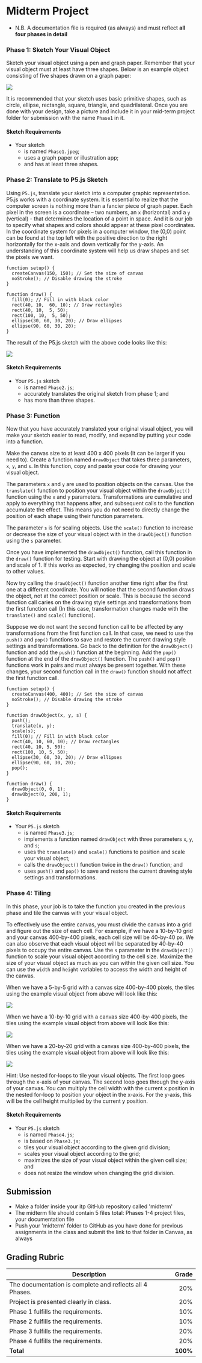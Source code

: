 # Midterm Project

- N.B. A documentation file is required (as always) and must reflect **all four phases in detail**

### Phase 1: Sketch Your Visual Object
Sketch your visual object using a pen and graph paper. Remember that your visual object must at least have three shapes. Below is an example object consisting of five shapes drawn on a graph paper:

![](./img/MusicalNote.png)

It is recommended that your sketch uses basic primitive shapes, such as circle, ellipse, rectangle, square, triangle, and quadrilateral. Once you are done with your design, take a picture and include it in your mid-term project folder for submission with the name `Phase1` in it.

#### Sketch Requirements
- Your sketch
	- is named `Phase1.jpeg`;
	- uses a graph paper or illustration app;
	- and has at least three shapes.

### Phase 2: Translate to P5.js Sketch
Using `P5.js`, translate your sketch into a computer graphic representation. P5.js works with a coordinate system. It is essential to realize that the computer screen is nothing more than a fancier piece of graph paper. Each pixel in the screen is a coordinate – two numbers, an `x` (horizontal) and a `y` (vertical) - that determines the location of a point in space. And it is our job to specify what shapes and colors should appear at these pixel coordinates. In the coordinate system for pixels in a computer window, the (0,0) point can be found at the top left with the positive direction to the right horizontally for the x-axis and down vertically for the y-axis. An understanding of this coordinate system will help us draw shapes and set the pixels we want.


```
function setup() {
  createCanvas(150, 150); // Set the size of canvas
  noStroke(); // Disable drawing the stroke
}

function draw() {
  fill(0); // Fill in with black color
  rect(40, 10,  60, 10); // Draw rectangles
  rect(40, 10,  5, 50);
  rect(100, 10,  5, 50);
  ellipse(30, 60, 30, 20); // Draw ellipses
  ellipse(90, 60, 30, 20);
}

```
The result of the P5.js sketch with the above code looks like this:

![](./img/MusicalNoteProcessing.png)

#### Sketch Requirements
- Your `P5.js` sketch
	- is named `Phase2.js`;
	- accurately translates the original sketch from phase 1; and
	- has more than three shapes.

### Phase 3: Function
Now that you have accurately translated your original visual object, you will make your sketch easier to read, modify, and expand by putting your code into a function. 

Make the canvas size to at least 400 x 400 pixels (It can be larger if you need to). Create a function named `drawObject` that takes three parameters, `x`, `y`, and `s`. In this function, copy and paste your code for drawing your visual object.

The parameters `x` and `y` are used to position objects on the canvas. Use the `translate()` function to position your visual object within the `drawObject()` function using the `x` and `y` parameters. Transformations are cumulative and apply to everything that happens after, and subsequent calls to the function accumulate the effect. This means you do not need to directly change the position of each shape using their function parameters.

The parameter `s` is for scaling objects. Use the `scale()` function to increase or decrease the size of your visual object with in the `drawObject()` function using the `s` parameter.

Once you have implemented the `drawObject()` function, call this function in the `draw()` function for testing. Start with drawing the object at (0,0) position and scale of 1. If this works as expected, try changing the position and scale to other values.

Now try calling the `drawObject()` function another time right after the first one at a different coordinate. You will notice that the second function draws the object, not at the correct position or scale. This is because the second function call caries on the drawing style settings and transformations from the first function call (In this case, transformation changes made with the `translate()` and `scale()` functions).

Suppose we do not want the second function call to be affected by any transformations from the first function call. In that case, we need to use the `push()` and `pop()` functions to save and restore the current drawing style settings and transformations. Go back to the definition for the `drawObject()` function and add the `push()` function at the beginning. Add the `pop()` function at the end of the `drawObject()` function. The `push()` and `pop()` functions work in pairs and must always be present together. With these changes, your second function call in the `draw()` function should not affect the first function call.

```
function setup() {
  createCanvas(400, 400); // Set the size of canvas
  noStroke(); // Disable drawing the stroke
}

function drawObject(x, y, s) {
  push();
  translate(x, y);
  scale(s);
  fill(0); // Fill in with black color
  rect(40, 10, 60, 10); // Draw rectangles
  rect(40, 10, 5, 50);
  rect(100, 10, 5, 50);
  ellipse(30, 60, 30, 20); // Draw ellipses
  ellipse(90, 60, 30, 20);
  pop();
}

function draw() {
  drawObject(0, 0, 1);
  drawObject(0, 200, 1);
}

```

#### Sketch Requirements
- Your `P5.js` sketch
	- is named `Phase3.js`;
	- implements a function named `drawObject` with three parameters `x`, `y`, and `s`;
	- uses the `translate()` and `scale()` functions to position and scale your visual object;
	- calls the `drawObject()` function twice in the `draw()` function; and
	- uses `push()` and `pop()` to save and restore the current drawing style settings and transformations.


### Phase 4: Tiling
In this phase, your job is to take the function you created in the previous phase and tile the canvas with your visual object. 

To effectively use the entire canvas, you must divide the canvas into a grid and figure out the size of each cell. For example, if we have a 10-by-10 grid and your canvas 400-by-400 pixels, each cell size will be 40-by-40 px. We can also observe that each visual object will be separated by 40-by-40 pixels to occupy the entire canvas. Use the `s` parameter in the `drawObject()` function to scale your visual object according to the cell size. Maximize the size of your visual object as much as you can within the given cell size. You can use the `width` and `height` variables to access the width and height of the canvas.

When we have a 5-by-5 grid with a canvas size 400-by-400 pixels, the tiles using the example visual object from above will look like this:

![](./img/5.png)

When we have a 10-by-10 grid with a canvas size 400-by-400 pixels, the tiles using the example visual object from above will look like this:

![](./img/10.png)

When we have a 20-by-20 grid with a canvas size 400-by-400 pixels, the tiles using the example visual object from above will look like this:

![](./img/20.png)

Hint: Use nested for-loops to tile your visual objects. The first loop goes through the x-axis of your canvas. The second loop goes through the y-axis of your canvas. You can multiply the cell width with the current x position in the nested for-loop to position your object in the x-axis. For the y-axis, this will be the cell height multiplied by the current y position.

#### Sketch Requirements
- Your `P5.js` sketch
	- is named `Phase4.js`;
	- is based on `Phase3.js`;
	- tiles your visual object according to the given grid division;
	- scales your visual object according to the grid;
	- maximizes the size of your visual object within the given cell size; and
	- does not resize the window when changing the grid division.

## Submission
- Make a folder inside your itp GitHub repository called 'midterm'
- The midterm file should contain 5 files total: Phases 1-4 project files, your documentation file
- Push your 'midterm' folder to GitHub as you have done for previous assignments in the class and submit the link to that folder in Canvas, as always

## Grading Rubric

Description|Grade
---|---:|
The documentation is complete and reflects all 4 Phases. | 20%
Project is presented clearly in class. | 20%
Phase 1 fulfills the requirements. | 10%
Phase 2 fulfills the requirements. | 10%
Phase 3 fulfills the requirements. | 20%
Phase 4 fulfills the requirements. | 20%
**Total** | **100%**
